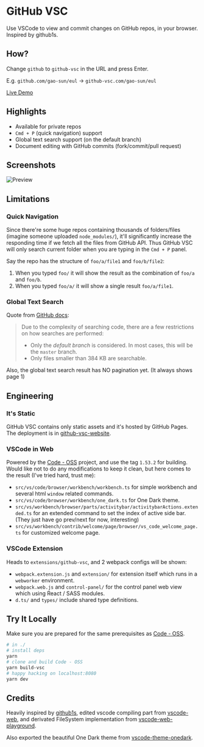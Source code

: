 # GitHub VSC

Use VSCode to view and commit changes on GitHub repos, in your browser. Inspired by github1s.

## How?

Change `github` to `github-vsc` in the URL and press Enter.

E.g. `github.com/gao-sun/eul` -> `github-vsc.com/gao-sun/eul`

[Live Demo](https://github-vsc.com/gao-sun/github-vsc/tree/master/README.md)

## Highlights

- Available for private repos
- `Cmd + P` (quick navigation) support
- Global text search support (on the default branch)
- Document editing with GitHub commits (fork/commit/pull request)

## Screenshots

![Preview](https://user-images.githubusercontent.com/14722250/108383244-90f12f00-7244-11eb-9332-c34fe464f129.png)

## Limitations

### Quick Navigation

Since there're some huge repos containing thousands of folders/files (imagine someone uploaded `node_modules/`), it'll significantly increase the responding time if we fetch all the files from GitHub API. Thus GitHub VSC will only search current folder when you are typing in the `Cmd + P` panel.

Say the repo has the structure of `foo/a/file1` and `foo/b/file2`:

1. When you typed `foo/` it will show the result as the combination of `foo/a` and `foo/b`.
2. When you typed `foo/a/` it will show a single result `foo/a/file1`.

### Global Text Search

Quote from [GitHub docs](https://docs.github.com/en/rest/reference/search#considerations-for-code-search):

> Due to the complexity of searching code, there are a few restrictions on how searches are performed:
>
> - Only the _default branch_ is considered. In most cases, this will be the `master` branch.
> - Only files smaller than 384 KB are searchable.

Also, the global text search result has NO pagination yet. (It always shows page 1)

## Engineering

### It's Static

GitHub VSC contains only static assets and it's hosted by GitHub Pages. The deployment is in [github-vsc-website](https://github.com/gao-sun/github-vsc-website).

### VSCode in Web

Powered by the [Code - OSS](https://github.com/microsoft/vscode) project, and use the tag `1.53.2` for building. Would like not to do any modifications to keep it clean, but here comes to the result (I've tried hard, trust me):

- `src/vs/code/browser/workbench/workbench.ts` for simple workbench and several html `window` related commands.
- `src/vs/code/browser/workbench/one_dark.ts` for One Dark theme.
- `src/vs/workbench/browser/parts/activitybar/activitybarActions.extended.ts` for an extended command to set the index of active side bar. (They just have go prev/next for now, interesting)
- `src/vs/workbench/contrib/welcome/page/browser/vs_code_welcome_page.ts` for customized welcome page.

### VSCode Extension

Heads to `extensions/github-vsc`, and 2 webpack configs will be shown:

- `webpack.extension.js` and `extension/` for extension itself which runs in a `webworker` environment.
- `webpack.web.js` and `control-panel/` for the control panel web view which using React / SASS modules.
- `d.ts/` and `types/` include shared type definitions.

## Try It Locally

Make sure you are prepared for the same prerequisites as [Code - OSS](https://github.com/microsoft/vscode/wiki/How-to-Contribute#prerequisites).

```bash
# in ./
# install deps
yarn
# clone and build Code - OSS
yarn build-vsc
# happy hacking on localhost:8080
yarn dev
```

## Credits

Heavily inspired by [github1s](https://github.com/conwnet/github1s), edited vscode compiling part from [vscode-web](https://github.com/Felx-B/vscode-web), and derivated FileSystem implementation from [vscode-web-playground](https://github.com/microsoft/vscode-web-playground).

Also exported the beautiful One Dark theme from [vscode-theme-onedark](https://github.com/akamud/vscode-theme-onedark).
